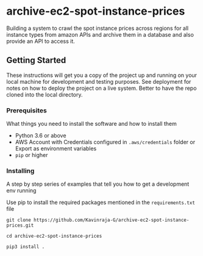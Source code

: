 # archive-ec2-spot-instance-prices
Building a system to crawl the spot instance prices across regions for all instance types from amazon APIs and archive them in a database and also provide an API to access it.

## Getting Started

These instructions will get you a copy of the project up and running on your local machine for development and testing purposes. See deployment for notes on how to deploy the project on a live system. Better to have the repo cloned into the local directory.

### Prerequisites

What things you need to install the software and how to install them

* Python 3.6 or above
* AWS Account with Credentials configured in `.aws/credentials` folder or Export as environment variables
* `pip` or higher

### Installing

A step by step series of examples that tell you how to get a development env running

Use pip to install the required packages mentioned in the `requirements.txt` file

```
git clone https://github.com/Kavinraja-G/archive-ec2-spot-instance-prices.git

cd archive-ec2-spot-instance-prices

pip3 install .
```
